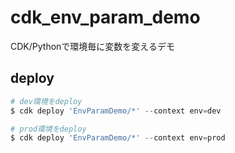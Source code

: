 # cdk_env_param_demo

CDK/Pythonで環境毎に変数を変えるデモ

## deploy
```.py
# dev環境をdeploy
$ cdk deploy 'EnvParamDemo/*' --context env=dev

# prod環境をdeploy
$ cdk deploy 'EnvParamDemo/*' --context env=prod
```
